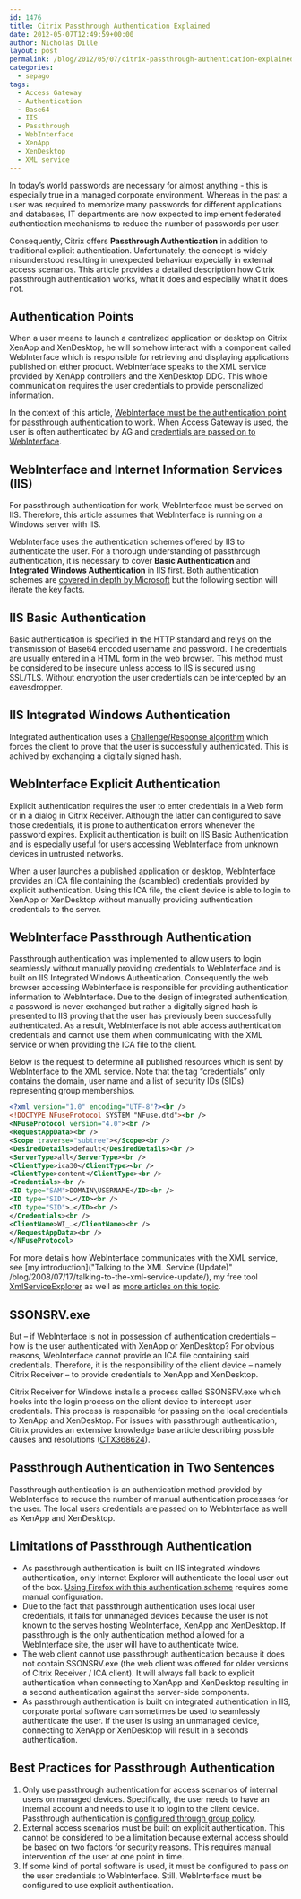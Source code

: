 ```yaml
---
id: 1476
title: Citrix Passthrough Authentication Explained
date: 2012-05-07T12:49:59+00:00
author: Nicholas Dille
layout: post
permalink: /blog/2012/05/07/citrix-passthrough-authentication-explained/
categories:
  - sepago
tags:
  - Access Gateway
  - Authentication
  - Base64
  - IIS
  - Passthrough
  - WebInterface
  - XenApp
  - XenDesktop
  - XML service
---
```

In today’s world passwords are necessary for almost anything - this is especially true in a managed corporate environment. Whereas in the past a user was required to memorize many passwords for different applications and databases, IT departments are now expected to implement federated authentication mechanisms to reduce the number of passwords per user.

Consequently, Citrix offers **Passthrough Authentication** in addition to traditional explicit authentication. Unfortunately, the concept is widely misunderstood resulting in unexpected behaviour expecially in external access scenarios. This article provides a detailed description how Citrix passthrough authentication works, what it does and especially what it does not.

<!--more-->

## Authentication Points

When a user means to launch a centralized application or desktop on Citrix XenApp and XenDesktop, he will somehow interact with a component called WebInterface which is responsible for retrieving and displaying applications published on either product. WebInterface speaks to the XML service provided by XenApp controllers and the XenDesktop DDC. This whole communication requires the user credentials to provide personalized information.

In the context of this article, [WebInterface must be the authentication point](http://support.citrix.com/proddocs/topic/web-interface-impington/wi-specify-authentication-point-gransden.html) for [passthrough authentication to work](http://support.citrix.com/proddocs/topic/web-interface-impington/wi-enable-pass-through-authentication-gransden.html). When Access Gateway is used, the user is often authenticated by AG and [credentials are passed on to WebInterface](http://support.citrix.com/proddocs/topic/web-interface-impington/wi-integrate-xa-web-site-gransden.html).

## WebInterface and Internet Information Services (IIS)

For passthrough authentication for work, WebInterface must be served on IIS. Therefore, this article assumes that WebInterface is running on a Windows server with IIS.

WebInterface uses the authentication schemes offered by IIS to authenticate the user. For a thorough understanding of passthrough authentication, it is necessary to cover **Basic Authentication** and **Integrated Windows Authentication** in IIS first. Both authentication schemes are [covered in depth by Microsoft](http://msdn.microsoft.com/en-us/library/aa292114%28v=vs.71%29.aspx) but the following section will iterate the key facts.

## IIS Basic Authentication

Basic authentication is specified in the HTTP standard and relys on the transmission of Base64 encoded username and password. The credentials are usually entered in a HTML form in the web browser. This method must be considered to be insecure unless access to IIS is secured using SSL/TLS. Without encryption the user credentials can be intercepted by an eavesdropper.

## IIS Integrated Windows Authentication

Integrated authentication uses a [Challenge/Response algorithm](http://en.wikipedia.org/wiki/Challenge-response_authentication) which forces the client to prove that the user is successfully authenticated. This is achived by exchanging a digitally signed hash.

## WebInterface Explicit Authentication

Explicit authentication requires the user to enter credentials in a Web form or in a dialog in Citrix Receiver. Although the latter can configured to save those credentials, it is prone to authentication errors whenever the password expires. Explicit authentication is built on IIS Basic Authentication and is especially useful for users accessing WebInterface from unknown devices in untrusted networks.

When a user launches a published application or desktop, WebInterface provides an ICA file containing the (scambled) credentials provided by explicit authentication. Using this ICA file, the client device is able to login to XenApp or XenDesktop without manually providing authentication credentials to the server.

## WebInterface Passthrough Authentication

Passthrough authentication was implemented to allow users to login seamlessly without manually providing credentials to WebInterface and is built on IIS Integrated Windows Authentication. Consequently the web browser accessing WebInterface is responsible for providing authentication information to WebInterface. Due to the design of integrated authentication, a password is never exchanged but rather a digitally signed hash is presented to IIS proving that the user has previously been successfully authenticated. As a result, WebInterface is not able access authentication credentials and cannot use them when communicating with the XML service or when providing the ICA file to the client.

Below is the request to determine all published resources which is sent by WebInterface to the XML service. Note that the tag “credentials” only contains the domain, user name and a list of security IDs (SIDs) representing group memberships.

```xml
<?xml version="1.0" encoding="UTF-8"?><br />
<!DOCTYPE NFuseProtocol SYSTEM "NFuse.dtd"><br />
<NFuseProtocol version="4.0"><br />
<RequestAppData><br />
<Scope traverse="subtree"></Scope><br />
<DesiredDetails>default</DesiredDetails><br />
<ServerType>all</ServerType><br />
<ClientType>ica30</ClientType><br />
<ClientType>content</ClientType><br />
<Credentials><br />
<ID type="SAM">DOMAIN\USERNAME</ID><br />
<ID type="SID">…</ID><br />
<ID type="SID">…</ID><br />
</Credentials><br />
<ClientName>WI_…</ClientName><br />
</RequestAppData><br />
</NFuseProtocol>
```

For more details how WebInterface communicates with the XML service, see [my introduction]("Talking to the XML Service (Update)" /blog/2008/07/17/talking-to-the-xml-service-update/), my free tool [XmlServiceExplorer](/blog/tags#xmlserviceexplorer/) as well as [more articles on this topic](/blog/tags#xml-service/).

## SSONSRV.exe

But – if WebInterface is not in possession of authentication credentials – how is the user authenticated with XenApp or XenDesktop? For obvious reasons, WebInterface cannot provide an ICA file containing said credentials. Therefore, it is the responsibility of the client device – namely Citrix Receiver – to provide credentials to XenApp and XenDesktop.

Citrix Receiver for Windows installs a process called SSONSRV.exe which hooks into the login process on the client device to intercept user credentials. This process is responsible for passing on the local credentials to XenApp and XenDesktop. For issues with passthrough authentication, Citrix provides an extensive knowledge base article describing possible causes and resolutions ([CTX368624](http://support.citrix.com/article/CTX368624)).

## Passthrough Authentication in Two Sentences

Passthrough authentication is an authentication method provided by WebInterface to reduce the number of manual authentication processes for the user. The local users credentials are passed on to WebInterface as well as XenApp and XenDesktop.

## Limitations of Passthrough Authentication

  * As passthrough authentication is built on IIS integrated windows authentication, only Internet Explorer will authenticate the local user out of the box. [Using Firefox with this authentication scheme](http://stackoverflow.com/questions/733237/integrated-windows-authentication-with-iis-firefox-and-sql-server) requires some manual configuration.
  * Due to the fact that passthrough authentication uses local user credentials, it fails for unmanaged devices because the user is not known to the serves hosting WebInterface, XenApp and XenDesktop. If passthrough is the only authentication method allowed for a WebInterface site, the user will have to authenticate twice.
  * The web client cannot use passthrough authentication because it does not contain SSONSRV.exe (the web client was offered for older versions of Citrix Receiver / ICA client). It will always fall back to explicit authentication when connecting to XenApp and XenDesktop resulting in a second authentication against the server-side components.
  * As passthrough authentication is built on integrated authentication in IIS, corporate portal software can sometimes be used to seamlessly authenticate the user. If the user is using an unmanaged device, connecting to XenApp or XenDesktop will result in a seconds authentication.

## Best Practices for Passthrough Authentication

  1. Only use passthrough authentication for access scenarios of internal users on managed devices. Specifically, the user needs to have an internal account and needs to use it to login to the client device. Passthrough authentication is [configured through group policy](http://support.citrix.com/proddocs/topic/web-interface-impington/wi-step-2-enable-pass-through-plugins-pass-through-gransden.html).
  2. External access scenarios must be built on explicit authentication. This cannot be considered to be a limitation because external access should be based on two factors for security reasons. This requires manual intervention of the user at one point in time.
  3. If some kind of portal software is used, it must be configured to pass on the user credentials to WebInterface. Still, WebInterface must be configured to use explicit authentication.

